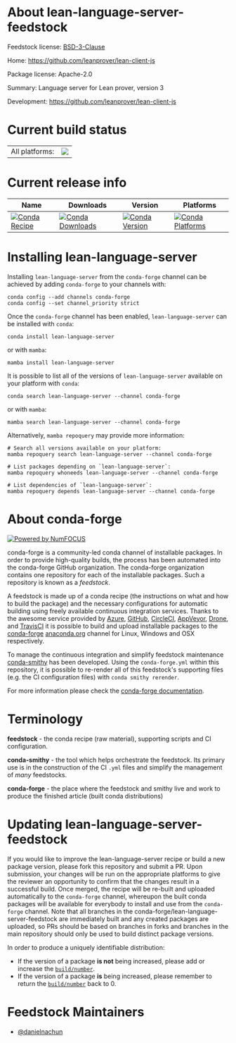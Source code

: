 About lean-language-server-feedstock
====================================

Feedstock license: [BSD-3-Clause](https://github.com/conda-forge/lean-language-server-feedstock/blob/main/LICENSE.txt)

Home: https://github.com/leanprover/lean-client-js

Package license: Apache-2.0

Summary: Language server for Lean prover, version 3

Development: https://github.com/leanprover/lean-client-js

Current build status
====================


<table><tr><td>All platforms:</td>
    <td>
      <a href="https://dev.azure.com/conda-forge/feedstock-builds/_build/latest?definitionId=24366&branchName=main">
        <img src="https://dev.azure.com/conda-forge/feedstock-builds/_apis/build/status/lean-language-server-feedstock?branchName=main">
      </a>
    </td>
  </tr>
</table>

Current release info
====================

| Name | Downloads | Version | Platforms |
| --- | --- | --- | --- |
| [![Conda Recipe](https://img.shields.io/badge/recipe-lean--language--server-green.svg)](https://anaconda.org/conda-forge/lean-language-server) | [![Conda Downloads](https://img.shields.io/conda/dn/conda-forge/lean-language-server.svg)](https://anaconda.org/conda-forge/lean-language-server) | [![Conda Version](https://img.shields.io/conda/vn/conda-forge/lean-language-server.svg)](https://anaconda.org/conda-forge/lean-language-server) | [![Conda Platforms](https://img.shields.io/conda/pn/conda-forge/lean-language-server.svg)](https://anaconda.org/conda-forge/lean-language-server) |

Installing lean-language-server
===============================

Installing `lean-language-server` from the `conda-forge` channel can be achieved by adding `conda-forge` to your channels with:

```
conda config --add channels conda-forge
conda config --set channel_priority strict
```

Once the `conda-forge` channel has been enabled, `lean-language-server` can be installed with `conda`:

```
conda install lean-language-server
```

or with `mamba`:

```
mamba install lean-language-server
```

It is possible to list all of the versions of `lean-language-server` available on your platform with `conda`:

```
conda search lean-language-server --channel conda-forge
```

or with `mamba`:

```
mamba search lean-language-server --channel conda-forge
```

Alternatively, `mamba repoquery` may provide more information:

```
# Search all versions available on your platform:
mamba repoquery search lean-language-server --channel conda-forge

# List packages depending on `lean-language-server`:
mamba repoquery whoneeds lean-language-server --channel conda-forge

# List dependencies of `lean-language-server`:
mamba repoquery depends lean-language-server --channel conda-forge
```


About conda-forge
=================

[![Powered by
NumFOCUS](https://img.shields.io/badge/powered%20by-NumFOCUS-orange.svg?style=flat&colorA=E1523D&colorB=007D8A)](https://numfocus.org)

conda-forge is a community-led conda channel of installable packages.
In order to provide high-quality builds, the process has been automated into the
conda-forge GitHub organization. The conda-forge organization contains one repository
for each of the installable packages. Such a repository is known as a *feedstock*.

A feedstock is made up of a conda recipe (the instructions on what and how to build
the package) and the necessary configurations for automatic building using freely
available continuous integration services. Thanks to the awesome service provided by
[Azure](https://azure.microsoft.com/en-us/services/devops/), [GitHub](https://github.com/),
[CircleCI](https://circleci.com/), [AppVeyor](https://www.appveyor.com/),
[Drone](https://cloud.drone.io/welcome), and [TravisCI](https://travis-ci.com/)
it is possible to build and upload installable packages to the
[conda-forge](https://anaconda.org/conda-forge) [anaconda.org](https://anaconda.org/)
channel for Linux, Windows and OSX respectively.

To manage the continuous integration and simplify feedstock maintenance
[conda-smithy](https://github.com/conda-forge/conda-smithy) has been developed.
Using the ``conda-forge.yml`` within this repository, it is possible to re-render all of
this feedstock's supporting files (e.g. the CI configuration files) with ``conda smithy rerender``.

For more information please check the [conda-forge documentation](https://conda-forge.org/docs/).

Terminology
===========

**feedstock** - the conda recipe (raw material), supporting scripts and CI configuration.

**conda-smithy** - the tool which helps orchestrate the feedstock.
                   Its primary use is in the construction of the CI ``.yml`` files
                   and simplify the management of *many* feedstocks.

**conda-forge** - the place where the feedstock and smithy live and work to
                  produce the finished article (built conda distributions)


Updating lean-language-server-feedstock
=======================================

If you would like to improve the lean-language-server recipe or build a new
package version, please fork this repository and submit a PR. Upon submission,
your changes will be run on the appropriate platforms to give the reviewer an
opportunity to confirm that the changes result in a successful build. Once
merged, the recipe will be re-built and uploaded automatically to the
`conda-forge` channel, whereupon the built conda packages will be available for
everybody to install and use from the `conda-forge` channel.
Note that all branches in the conda-forge/lean-language-server-feedstock are
immediately built and any created packages are uploaded, so PRs should be based
on branches in forks and branches in the main repository should only be used to
build distinct package versions.

In order to produce a uniquely identifiable distribution:
 * If the version of a package **is not** being increased, please add or increase
   the [``build/number``](https://docs.conda.io/projects/conda-build/en/latest/resources/define-metadata.html#build-number-and-string).
 * If the version of a package **is** being increased, please remember to return
   the [``build/number``](https://docs.conda.io/projects/conda-build/en/latest/resources/define-metadata.html#build-number-and-string)
   back to 0.

Feedstock Maintainers
=====================

* [@danielnachun](https://github.com/danielnachun/)

